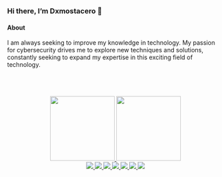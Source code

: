   ###  Hi there, I’m Dxmostacero  👋
  
  #### About
  <p>
  I am always seeking to improve my knowledge in technology. My passion for cybersecurity drives me to explore new techniques and solutions, constantly seeking to expand my expertise in this exciting field of technology.
  </p>
  <br>
  <br>
  <br>
<div align="center"> 
  <a href="https://github.com/Dxm42">
  <img height="150em" src="https://github-readme-stats.vercel.app/api?username=Dxm42&show_icons=true&theme=vue&include_all_commits=true&count_private=true"/>
  <img height="150em" src="https://github-readme-stats.vercel.app/api/top-langs/?username=Dxm42&layout=compact&langs_count=7&theme=vue"/>
  <br>
  <img src="https://img.shields.io/badge/Linux-FCC624?style=for-the-badge&logo=linux&logoColor=black"/>
  <img src="https://img.shields.io/badge/Debian-A81D33?style=for-the-badge&logo=debian&logoColor=whit"/>
  <img src="https://img.shields.io/badge/Windows-0078D6?style=for-the-badge&logo=windows&logoColor=white"/>
  <img src="https://img.shields.io/badge/Python-3776AB?style=for-the-badge&logo=python&logoColor=white"/>
  <img src="https://img.shields.io/badge/Shell_Script-121011?style=for-the-badge&logo=gnu-bash&logoColor=white"/>
  <img src="https://img.shields.io/badge/Powershell-2CA5E0?style=for-the-badge&logo=powershell&logoColor=white" />
  <img src="https://img.shields.io/badge/GIT-E44C30?style=for-the-badge&logo=git&logoColor=white"/>
</div>  
  <div> 

